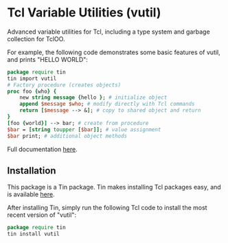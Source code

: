 # Tcl Variable Utilities (vutil)
Advanced variable utilities for Tcl, including a type system and garbage collection for TclOO.

For example, the following code demonstrates some basic features of vutil, and prints "HELLO WORLD":
```tcl
package require tin
tin import vutil
# Factory procedure (creates objects)
proc foo {who} {
    new string message {hello }; # initialize object
    append $message $who; # modify directly with Tcl commands
    return [$message --> &]; # copy to shared object and return
}
[foo {world}] --> bar; # create from procedure
$bar = [string toupper [$bar]]; # value assignment
$bar print; # additional object methods
```

Full documentation [here](https://raw.githubusercontent.com/ambaker1/vutil/main/doc/vutil.pdf).
 
## Installation
This package is a Tin package. 
Tin makes installing Tcl packages easy, and is available [here](https://github.com/ambaker1/Tin).

After installing Tin, simply run the following Tcl code to install the most recent version of "vutil":
```tcl
package require tin
tin install vutil
```

